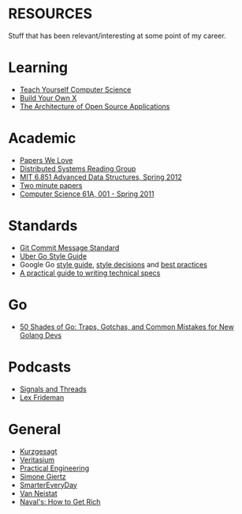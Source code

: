 RESOURCES
===========

Stuff that has been relevant/interesting at some point of my career.



# Learning

* [Teach Yourself Computer Science](https://teachyourselfcs.com/)
* [Build Your Own X](https://github.com/codecrafters-io/build-your-own-x)
* [The Architecture of Open Source Applications](http://aosabook.org/en/index.html)


# Academic

* [Papers We Love](https://github.com/papers-we-love/papers-we-love)
* [Distributed Systems Reading Group](http://dsrg.pdos.csail.mit.edu/papers/)
* [MIT 6.851 Advanced Data Structures, Spring 2012](https://www.youtube.com/playlist?list=PLUl4u3cNGP61hsJNdULdudlRL493b-XZf)
* [Two minute papers](https://www.youtube.com/@TwoMinutePapers)
* [Computer Science 61A, 001 - Spring 2011](https://archive.org/details/ucberkeley-webcast-PL3E89002AA9B9879E?sort=titleSorter)


# Standards

* [Git Commit Message Standard](https://gist.github.com/turbo/efb8d57c145e00dc38907f9526b60f17#general-rules)
* [Uber Go Style Guide](https://github.com/uber-go/guide/blob/master/style.md)
* Google Go [style guide](https://google.github.io/styleguide/go/guide), [style decisions](https://google.github.io/styleguide/go/decisions) and [best practices](https://google.github.io/styleguide/go/best-practices)
* [A practical guide to writing technical specs](https://stackoverflow.blog/2020/04/06/a-practical-guide-to-writing-technical-specs/)

# Go

* [50 Shades of Go: Traps, Gotchas, and Common Mistakes for New Golang Devs](http://devs.cloudimmunity.com/gotchas-and-common-mistakes-in-go-golang/)

# Podcasts

* [Signals and Threads](https://signalsandthreads.com/)
* [Lex Frideman](https://www.youtube.com/@lexfridman)


# General

* [Kurzgesagt](https://www.youtube.com/@kurzgesagt)
* [Veritasium](https://www.youtube.com/@veritasium)
* [Practical Engineering](https://www.youtube.com/@PracticalEngineeringChannel)
* [Simone Giertz](https://www.youtube.com/@simonegiertz)
* [SmarterEveryDay](https://www.youtube.com/@smartereveryday)
* [Van Neistat](https://www.youtube.com/@vanneistat)
* [Naval's: How to Get Rich](https://nav.al/rich)